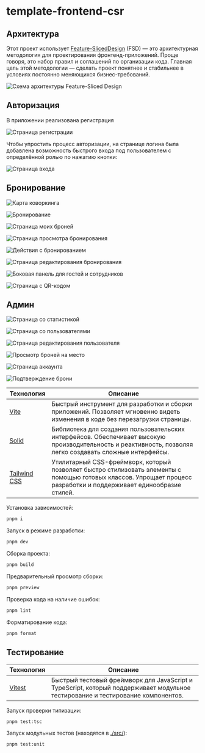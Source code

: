 # template-frontend-csr

## Архитектура

Этот проект использует [Feature-Sliced ​​Design](https://feature-sliced.design/docs/get-started/overview) (FSD) — это архитектурная методология для проектирования фронтенд-приложений. Проще говоря, это набор правил и соглашений по организации кода. Главная цель этой методологии — сделать проект понятнее и стабильнее в условиях постоянно меняющихся бизнес-требований.

![Схема архитектуры Feature-Sliced Design](./assets/fsd-scheme.jpg)

## Авторизация

В приложении реализована регистрация

![Страница регистрации](./assets/register.png)

Чтобы упростить процесс авторизации, на странице логина была добавлена возможность быстрого входа под пользователем с определённой ролью по нажатию кнопки:

![Страница входа](./assets/login.png)

## Бронирование

![Карта коворкинга](./assets/map.png)

![Бронирование](./assets/booking.png)

![Страница моих броней](./assets/bookings.png)

![Страница просмотра бронирования](./assets/booking-detail.png)

![Действия с бронированием](./assets/booking-actions.png)

![Страница редактирования бронирования](./assets/booking-edit.png)

![Боковая панель для гостей и сотрудников](./assets/non-admin-sidebar.png)

![Страница с QR-кодом](./assets/qr.png)

## Админ

![Страница со статистикой](./assets/stats.png)

![Страница со пользователями](./assets/users.png)

![Страница редактирования пользователя](./assets/user-edit.png)

![Просмотр броней на место](./assets/bookings-check.png)

![Страница аккаунта](./assets/account.png)

![Подтверждение брони](./assets/booking-activate.png)

| Технология                               | Описание                                                                                                                                                            |
| ---------------------------------------- | ------------------------------------------------------------------------------------------------------------------------------------------------------------------- |
| [Vite](https://vite.dev/)                | Быстрый инструмент для разработки и сборки приложений. Позволяет мгновенно видеть изменения в коде без перезагрузки страницы.                                       |
| [Solid](https://docs.solidjs.com/)       | Библиотека для создания пользовательских интерфейсов. Обеспечивает высокую производительность и реактивность, позволяя легко создавать сложные интерфейсы.          |
| [Tailwind CSS](https://tailwindcss.com/) | Утилитарный CSS-фреймворк, который позволяет быстро стилизовать элементы с помощью готовых классов. Упрощает процесс разработки и поддерживает единообразие стилей. |

Установка зависимостей:

```bash
pnpm i
```

Запуск в режиме разработки:

```bash
pnpm dev
```

Сборка проекта:

```bash
pnpm build
```

Предварительный просмотр сборки:

```bash
pnpm preview
```

Проверка кода на наличие ошибок:

```bash
pnpm lint
```

Форматирование кода:

```bash
pnpm format
```

## Тестирование

| Технология                    | Описание                                                                                                                        |
| ----------------------------- | ------------------------------------------------------------------------------------------------------------------------------- |
| [Vitest](https://vitest.dev/) | Быстрый тестовый фреймворк для JavaScript и TypeScript, который поддерживает модульное тестирование и тестирование компонентов. |

Запуск проверки типизации:

```bash
pnpm test:tsc
```

Запуск модульных тестов (находятся в [./src/](./src/)):

```bash
pnpm test:unit
```
